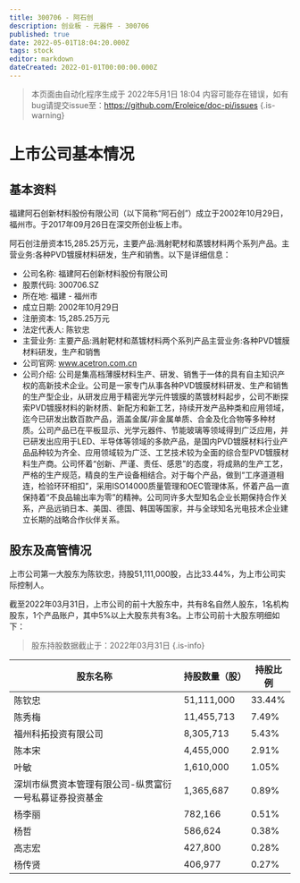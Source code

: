 ```yaml
---
title: 300706 - 阿石创
description: 创业板 - 元器件 - 300706
published: true
date: 2022-05-01T18:04:20.000Z
tags: stock
editor: markdown
dateCreated: 2022-01-01T00:00:00.000Z
---
```


> 本页面由自动化程序生成于 2022年5月1日 18:04
> 内容可能存在错误，如有bug请提交issue至：https://github.com/Eroleice/doc-pi/issues
{.is-warning}

# 上市公司基本情况

## 基本资料

福建阿石创新材料股份有限公司（以下简称“阿石创”）成立于2002年10月29日，福州市。于2017年09月26日在深交所创业板上市。

阿石创注册资本15,285.25万元，主要产品:溅射靶材和蒸镀材料两个系列产品。主营业务:各种PVD镀膜材料研发，生产和销售。以下是详细信息：

- 公司名称: 福建阿石创新材料股份有限公司
- 股票代码: 300706.SZ
- 所在地: 福建 - 福州市
- 成立日期: 2002年10月29日
- 注册资本: 15,285.25万元
- 法定代表人: 陈钦忠
- 主营业务: 主要产品:溅射靶材和蒸镀材料两个系列产品主营业务:各种PVD镀膜材料研发，生产和销售
- 公司官网: www.acetron.com.cn
- 公司介绍: 公司是集高档薄膜材料生产、研发、销售于一体的具有自主知识产权的高新技术企业。公司是一家专门从事各种PVD镀膜材料研发、生产和销售的生产型企业，从研发应用于精密光学元件镀膜的蒸镀材料起步，公司不断探索PVD镀膜材料的新材质、新配方和新工艺，持续开发产品种类和应用领域，迄今已研发出数百款产品，涵盖金属/非金属单质、合金及化合物等多种材质。公司产品已在平板显示、光学元器件、节能玻璃等领域得到广泛应用，并已研发出应用于LED、半导体等领域的多款产品，是国内PVD镀膜材料行业产品品种较为齐全、应用领域较为广泛、工艺技术较为全面的综合型PVD镀膜材料生产商。公司怀着“创新、严谨、责任、感恩”的态度，将成熟的生产工艺，严格的生产规范，精良的生产设备相结合。对于每个产品，做到“工序道道相连，检验环环相扣”，采用ISO14000质量管理和OEC管理体系，怀着产品一直保持着“不良品输出率为零”的精神。公司同许多大型知名企业长期保持合作关系，产品远销日本、美国、德国、韩国等国家，并与全球知名光电技术企业建立长期的战略合作伙伴关系。


## 股东及高管情况

上市公司第一大股东为陈钦忠，持股51,111,000股，占比33.44%，为上市公司实际控制人。

截至2022年03月31日，上市公司的前十大股东中，共有8名自然人股东，1名机构股东，1个产品账户，其中5%以上大股东共有3名。上市公司前十大股东明细如下：

> 股东持股数据截止于：2022年03月31日
{.is-info}

| 股东名称 | 持股数量（股） | 持股比例 |
| --- | --- | --- |
| 陈钦忠 | 51,111,000 | 33.44% |
| 陈秀梅 | 11,455,713 | 7.49% |
| 福州科拓投资有限公司 | 8,305,713 | 5.43% |
| 陈本宋 | 4,455,000 | 2.91% |
| 叶敏 | 1,610,000 | 1.05% |
| 深圳市纵贯资本管理有限公司-纵贯富衍一号私募证券投资基金 | 1,365,687 | 0.89% |
| 杨李丽 | 782,166 | 0.51% |
| 杨哲 | 586,624 | 0.38% |
| 高志宏 | 427,800 | 0.28% |
| 杨传贤 | 406,977 | 0.27% |




